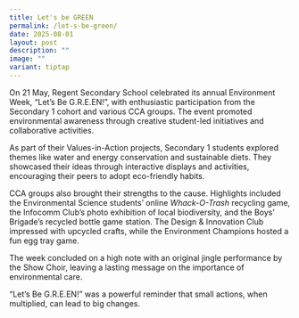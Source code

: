 ```yaml
---
title: Let's be GREEN
permalink: /let-s-be-green/
date: 2025-08-01
layout: post
description: ""
image: ""
variant: tiptap
---
```

<p>On 21 May, Regent Secondary School celebrated its annual Environment Week,
“Let’s Be G.R.E.EN!”, with enthusiastic participation from the Secondary
1 cohort and various CCA groups. The event promoted environmental awareness
through creative student-led initiatives and collaborative activities.</p>
<p></p>
<p>As part of their Values-in-Action projects, Secondary 1 students explored
themes like water and energy conservation and sustainable diets. They showcased
their ideas through interactive displays and activities, encouraging their
peers to adopt eco-friendly habits.</p>
<p>CCA groups also brought their strengths to the cause. Highlights included
the Environmental Science students’ online <em>Whack-O-Trash</em> recycling
game, the Infocomm Club’s photo exhibition of local biodiversity, and the
Boys’ Brigade’s recycled bottle game station. The Design &amp; Innovation
Club impressed with upcycled crafts, while the Environment Champions hosted
a fun egg tray game.</p>
<p>The week concluded on a high note with an original jingle performance
by the Show Choir, leaving a lasting message on the importance of environmental
care.</p>
<p>“Let’s Be G.R.E.EN!” was a powerful reminder that small actions, when
multiplied, can lead to big changes.</p>
<p></p>